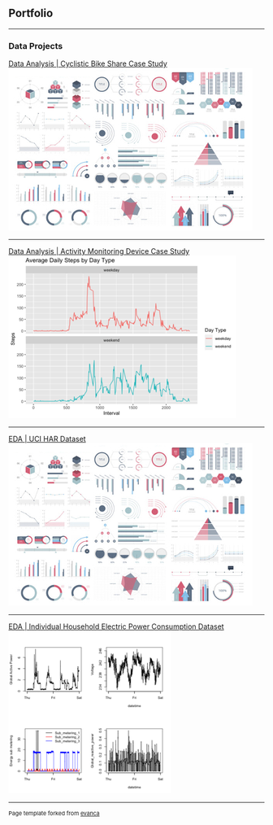 ## Portfolio

---

### Data Projects 

[Data Analysis | Cyclistic Bike Share Case Study](/sample_page)
<img src="images/dummy_thumbnail.jpg?raw=true"/>

---
[Data Analysis | Activity Monitoring Device Case Study](/pdf/sample_presentation.pdf)
<img src="images/fitbit.png?raw=true"/>

---
[EDA | UCI HAR Dataset](/sample_page)
<img src="images/dummy_thumbnail.jpg?raw=true"/>

---
[EDA | Individual Household Electric Power Consumption Dataset](/EDA_project1)
<img src="images/EDA_project1.png?raw=true"/>

---
<p style="font-size:11px">Page template forked from <a href="https://github.com/evanca/quick-portfolio">evanca</a></p>
<!-- Remove above link if you don't want to attibute -->
